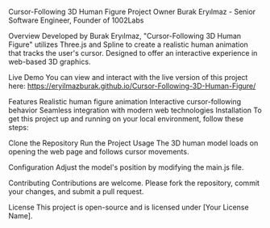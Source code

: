Cursor-Following 3D Human Figure
Project Owner
Burak Eryılmaz - Senior Software Engineer, Founder of 1002Labs

Overview
Developed by Burak Eryılmaz, "Cursor-Following 3D Human Figure" utilizes Three.js and Spline to create a realistic human animation that tracks the user's cursor. Designed to offer an interactive experience in web-based 3D graphics.

Live Demo
You can view and interact with the live version of this project here: https://eryilmazburak.github.io/Cursor-Following-3D-Human-Figure/

Features
Realistic human figure animation
Interactive cursor-following behavior
Seamless integration with modern web technologies
Installation
To get this project up and running on your local environment, follow these steps:

Clone the Repository
Run the Project
Usage
The 3D human model loads on opening the web page and follows cursor movements.

Configuration
Adjust the model's position by modifying the main.js file.

Contributing
Contributions are welcome. Please fork the repository, commit your changes, and submit a pull request.

License
This project is open-source and is licensed under [Your License Name].

